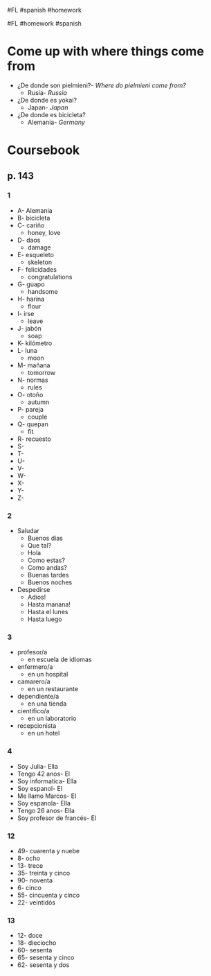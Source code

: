 #FL #spanish #homework 

#FL #homework #spanish 

# Come up with where things come from
- ¿De donde son pielmieni?- *Where do pielmieni come from?*
	- Rusia- *Russia*
- ¿De donde es yokai?
	- Japan- *Japan*
- ¿De donde es bicicleta?
	- Alemania- *Germany*

# Coursebook
## p. 143
### 1
- A- Alemania
- B- bicicleta
- C- cariño
	- honey, love
- D- daos
	- damage
- E- esqueleto
	- skeleton
- F- felicidades
	- congratulations
- G- guapo
	- handsome
- H- harina
	- flour
- I- irse
	- leave
- J- jabón
	- soap
- K- kilómetro
- L- luna
	- moon
- M- mañana
	- tomorrow
- N- normas
	- rules
- O- otoño
	- autumn
- P- pareja
	- couple
- Q- quepan
	- fit
- R- recuesto
- S- 
- T- 
- U- 
- V- 
- W- 
- X- 
- Y- 
- Z- 

### 2
- Saludar
	- Buenos dias
	- Que tal?
	- Hola
	- Como estas?
	- Como andas?
	- Buenas tardes
	- Buenos noches
- Despedirse
	- Adios!
	- Hasta manana!
	- Hasta el lunes
	- Hasta luego

### 3
- profesor/a
	- en escuela de idiomas
- enfermero/a
	- en un hospital
- camarero/a
	- en un restaurante
- dependiente/a
	- en una tienda
- cientifico/a
	- en un laboratorio
- recepcionista
	- en un hotel

### 4
- Soy Julia- Ella
- Tengo 42 anos- El
- Soy informatica- Ella
- Soy espanol- El
- Me llamo Marcos- El
- Soy espanola- Ella
- Tengo 26 anos- Ella
- Soy profesor de francés- El

### 12
- 49- cuarenta y nuebe
- 8- ocho
- 13- trece
- 35- treinta y cinco
- 90- noventa
- 6- cinco
- 55- cincuenta y cinco
- 22- veintidós

### 13
- 12- doce
- 18- dieciocho
- 60- sesenta
- 65- sesenta y cinco
- 62- sesenta y dos